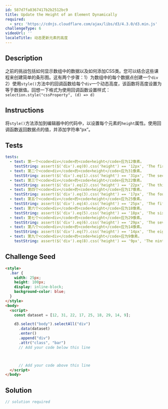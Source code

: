 ```yaml
---
id: 587d7fa8367417b2b2512bc9
title: Update the Height of an Element Dynamically
required:
  - src: 'https://cdnjs.cloudflare.com/ajax/libs/d3/4.3.0/d3.min.js'
challengeType: 6
videoUrl: ''
localeTitle: 动态更新元素的高度
---
```


## Description
<section id="description">之前的挑战包括如何显示数组中的数据以及如何添加CSS类。您可以结合这些课程来创建简单的条形图。这有两个步骤：1）为数组中的每个数据点创建一个<code>div</code> 2）使用<code>style()</code>方法中的回调函数给每个<code>div</code>一个动态高度，该函数将高度设置为等于数据值。回想一下格式为使用回调函数设置样式： <code>selection.style(&quot;cssProperty&quot;, (d) =&gt; d)</code> </section>

## Instructions
<section id="instructions">将<code>style()</code>方法添加到编辑器中的代码中，以设置每个元素的<code>height</code>属性。使用回调函数返回数据点的值，并添加字符串“px”。 </section>

## Tests
<section id='tests'>

```yml
tests:
  - text: 第一个<code>div</code>的<code>height</code>应为12像素。
    testString: assert($('div').eq(0).css('height') == '12px', 'The first <code>div</code> should have a <code>height</code> of 12 pixels.');
  - text: 第二个<code>div</code>的<code>height</code>应为31像素。
    testString: assert($('div').eq(1).css('height') == '31px', 'The second <code>div</code> should have a <code>height</code> of 31 pixels.');
  - text: 第三个<code>div</code>的<code>height</code>应为22像素。
    testString: assert($('div').eq(2).css('height') == '22px', 'The third <code>div</code> should have a <code>height</code> of 22 pixels.');
  - text: 第四个<code>div</code>的<code>height</code>应为17像素。
    testString: assert($('div').eq(3).css('height') == '17px', 'The fourth <code>div</code> should have a <code>height</code> of 17 pixels.');
  - text: 第五个<code>div</code>的<code>height</code>应为25像素。
    testString: assert($('div').eq(4).css('height') == '25px', 'The fifth <code>div</code> should have a <code>height</code> of 25 pixels.');
  - text: 第六个<code>div</code>的<code>height</code>应为18像素。
    testString: assert($('div').eq(5).css('height') == '18px', 'The sixth <code>div</code> should have a <code>height</code> of 18 pixels.');
  - text: 第七个<code>div</code>的<code>height</code>应为29像素。
    testString: assert($('div').eq(6).css('height') == '29px', 'The seventh <code>div</code> should have a <code>height</code> of 29 pixels.');
  - text: 第八个<code>div</code>的<code>height</code>应为14像素。
    testString: assert($('div').eq(7).css('height') == '14px', 'The eighth <code>div</code> should have a <code>height</code> of 14 pixels.');
  - text: 第九个<code>div</code>的<code>height</code>应为9像素。
    testString: assert($('div').eq(8).css('height') == '9px', 'The ninth <code>div</code> should have a <code>height</code> of 9 pixels.');

```

</section>

## Challenge Seed
<section id='challengeSeed'>

<div id='html-seed'>

```html
<style>
  .bar {
    width: 25px;
    height: 100px;
    display: inline-block;
    background-color: blue;
  }
</style>
<body>
  <script>
    const dataset = [12, 31, 22, 17, 25, 18, 29, 14, 9];

    d3.select("body").selectAll("div")
      .data(dataset)
      .enter()
      .append("div")
      .attr("class", "bar")
      // Add your code below this line



      // Add your code above this line
  </script>
</body>

```

</div>



</section>

## Solution
<section id='solution'>

```js
// solution required
```
</section>
